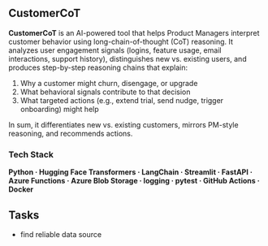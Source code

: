 ## CustomerCoT

**CustomerCoT** is an AI-powered tool that helps Product Managers interpret customer behavior using long-chain-of-thought (CoT) reasoning. It analyzes user engagement signals (logins, feature usage, email interactions, support history), distinguishes new vs. existing users, and produces step-by-step reasoning chains that explain:

1) Why a customer might churn, disengage, or upgrade
2) What behavioral signals contribute to that decision
3) What targeted actions (e.g., extend trial, send nudge, trigger onboarding) might help

In sum, it differentiates new vs. existing customers, mirrors PM-style reasoning, and recommends actions.


### Tech Stack  

**Python · Hugging Face Transformers · LangChain · Streamlit · FastAPI · Azure Functions · Azure Blob Storage · logging · pytest · GitHub Actions · Docker**



## Tasks
- find reliable data source